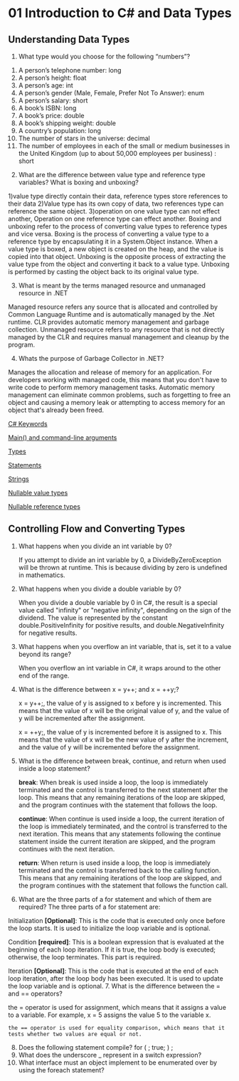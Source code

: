 ﻿# 01 Introduction to C# and Data Types
## Understanding Data Types
1. What type would you choose for the following “numbers”?
1) A person’s telephone number:
long
2) A person’s height:
float
3) A person’s age:
int
4) A person’s gender (Male, Female, Prefer Not To Answer):
enum
5) A person’s salary:
short
6) A book’s ISBN:
long
7) A book’s price:
double
8) A book’s shipping weight:
double
9) A country’s population:
long
10) The number of stars in the universe:
decimal
11) The number of employees in each of the small or medium businesses in the
United Kingdom (up to about 50,000 employees per business) :
short
2. What are the difference between value type and reference type variables? What is
boxing and unboxing?

1)value type directly contain their data, reference types store  references to their data
2)Value type has its own copy of data, two references type can reference the same object.
3)operation on one value type can not effect another, Operation on one reference type can effect another.
 Boxing and unboxing refer to the process of converting value types to reference types and vice versa.
 Boxing is the process of converting a value type to a reference type by encapsulating it in a System.Object instance. 
 When a value type is boxed, a new object is created on the heap, and the value is copied into that object.
Unboxing is the opposite process of extracting the value type from the object and converting it back to a value type. 
Unboxing is performed by casting the object back to its original value type.

3. What is meant by the terms managed resource and unmanaged resource in .NET

Managed resource refers any source that is allocated and controlled by Common Language Runtime and is 
automatically managed by the .Net runtime. CLR provides automatic memory management and garbage collection.
Unmanaged resource refers to any resource that is not directly managed by the CLR and requires manual management 
and cleanup by the program.

4. Whats the purpose of Garbage Collector in .NET?

Manages the allocation and release of memory for an application. For developers working with managed code, this means that
you don't have to write code to perform memory management tasks. Automatic memory management can eliminate common problems,
such as forgetting to free an object and causing a memory leak or attempting to access memory for an object that's 
already been freed.

[C# Keywords](https://learn.microsoft.com/en-us/dotnet/csharp/language-reference/keywords/) 

[Main() and command-line arguments](https://learn.microsoft.com/en-us/dotnet/csharp/fundamentals/program-structure/main-command-line)

[Types](https://learn.microsoft.com/en-us/dotnet/csharp/fundamentals/types/)

[Statements](https://learn.microsoft.com/en-us/dotnet/csharp/programming-guide/statements-expressions-operators/statements)

[Strings](https://learn.microsoft.com/en-us/dotnet/csharp/programming-guide/strings/)

[Nullable value types](https://learn.microsoft.com/en-us/dotnet/csharp/language-reference/builtin-types/nullable-value-types)

[Nullable reference types](https://learn.microsoft.com/en-us/dotnet/csharp/nullable-references)


## Controlling Flow and Converting Types
1. What happens when you divide an int variable by 0?

   If you attempt to divide an int variable by 0, a DivideByZeroException will be thrown at runtime. This is because dividing by zero is undefined in mathematics.
2. What happens when you divide a double variable by 0? 
   
   When you divide a double variable by 0 in C#, the result is a special value called "infinity" or "negative infinity", depending on the sign of the dividend. The value is represented by the constant double.PositiveInfinity for positive results, and double.NegativeInfinity for negative results.

3. What happens when you overflow an int variable, that is, set it to a value beyond its
   range?
   
   When you overflow an int variable in C#, it wraps around to the other end of the range.

4. What is the difference between x = y++; and x = ++y;?

   x = y++;, the value of y is assigned to x before y is incremented. This means that the value of x will be the original value of y, and the value of y will be incremented after the assignment.

   x = ++y;, the value of y is incremented before it is assigned to x. This means that the value of x will be the new value of y after the increment, and the value of y will be incremented before the assignment.
5. What is the difference between break, continue, and return when used inside a loop
   statement?

   **break**: When break is used inside a loop, the loop is immediately terminated and the control is transferred to the next statement after the loop. This means that any remaining iterations of the loop are skipped, and the program continues with the statement that follows the loop.

    **continue**: When continue is used inside a loop, the current iteration of the loop is immediately terminated, and the control is transferred to the next iteration. This means that any statements following the continue statement inside the current iteration are skipped, and the program continues with the next iteration.

    **return**: When return is used inside a loop, the loop is immediately terminated and the control is transferred back to the calling function. This means that any remaining iterations of the loop are skipped, and the program continues with the statement that follows the function call.
6. What are the three parts of a for statement and which of them are required?
   The three parts of a for statement are:

Initialization **[Optional]**: This is the code that is executed only once before the loop starts. It is used to initialize the loop variable and is optional.

Condition **[required]**: This is a boolean expression that is evaluated at the beginning of each loop iteration. If it is true, the loop body is executed; otherwise, the loop terminates. This part is required.

Iteration **[Optional]**: This is the code that is executed at the end of each loop iteration, after the loop body has been executed. It is used to update the loop variable and is optional.
7. What is the difference between the = and == operators?

   the = operator is used for assignment, which means that it assigns a value to a variable. For example, x = 5 assigns the value 5 to the variable x.

    the == operator is used for equality comparison, which means that it tests whether two values are equal or not.
8. Does the following statement compile? for ( ; true; ) ;
9. What does the underscore _ represent in a switch expression?
10. What interface must an object implement to be enumerated over by using the foreach
    statement?

